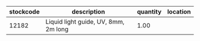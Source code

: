 |stockcode|description|quantity|location|
|---------|-----------|--------|--------|
|12182|Liquid light guide, UV, 8mm, 2m long|1.00||
